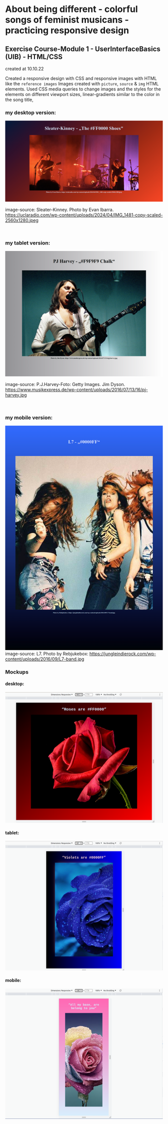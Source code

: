 # About being different - colorful songs of feminist musicans - practicing responsive design

## Exercise Course-Module 1 - UserInterfaceBasics (UIB) - HTML/CSS

created at 10.10.22

Created a responsive design with CSS and responsive images with HTML like the `reference images`
Images created with `picture`, `source` & `img` HTML elements. Used CSS media queries to change images and the styles for the elements on different viewport sizes, linear-gradients similar to the color in the song title,

### my desktop version:

![my_desktop](./images/my_desktop_version.png)

image-source: Sleater-Kinney. Photo by Evan Ibarra.
https://uclaradio.com/wp-content/uploads/2024/04/IMG_1481-copy-scaled-2560x1280.jpeg

<br>

### my tablet version:

![my_tablet](./images/my_tablet_version.png)

image-source: P.J.Harvey-Foto: Getty Images. Jim Dyson. https://www.musikexpress.de/wp-content/uploads/2016/07/13/16/pj-harvey.jpg

<br>

### my mobile version:

![my_mobile](./images/my_mobile_version.png)
image-source: L7. Photo by Rebjukebox: https://jungleindierock.com/wp-content/uploads/2016/09/L7-band.jpg

### Mockups

#### desktop:

![reference image desk](./mockups/ref-03.png)

#### tablet:

![reference image tab](./mockups/ref-02.png)

#### mobile:

![reference image mob](./mockups/ref-01.png)
